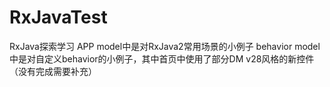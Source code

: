 # RxJavaTest
RxJava探索学习
APP model中是对RxJava2常用场景的小例子
behavior model中是对自定义behavior的小例子，其中首页中使用了部分DM v28风格的新控件（没有完成需要补充）
